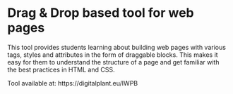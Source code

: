 <h1>Drag & Drop based tool for web pages</h1>

<p>
  This tool provides students learning about building web pages with various tags, styles and attributes in the form of draggable blocks. This makes it easy for them to understand the structure of a page and get familiar with the best practices in HTML and CSS.
</p>
<p>
  Tool available at: https://digitalplant.eu/IWPB
</p>
